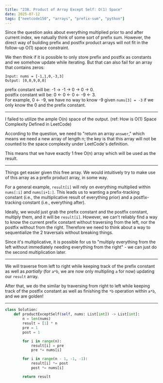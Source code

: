 ```yaml
---
title: "238. Product of Array Except Self: O(1) Space"
date: 2025-07-12
tags: ["neetcode150", "arrays", "prefix-sum", "python"]
---
```


<!-- Imagine lc becoming the first page of a blog. -->

Since the question asks about everything multiplied prior to and after current index, we natually think of some sort of prefix sum. However, the direct way of building prefix and postfix product arrays will not fit in the follow-up O(1) space constraint.

We then think if it is possible to only store prefix and postfix as constants and we somehow update while iterating. But that can also fail for an array that contains zeros:
```
Input: nums = [-1,1,0,-3,3]
Output: [0,0,9,0,0]
```
prefix constant will be: -1 → -1 → 0 → 0 → 0.  
postfix constant will be: 0 ← 0 ← 0 ← -9 ← 3.  
For example, 0 ← -9, we have no way to know -9 given `nums[3] = -3` if we only know the 0 and the prefix constant.

--- 

I failed to utilize the ample O(n) space of the output. (ref: How is O(1) Space Complexity Defined in LeetCode)

According to the question, we need to "return an array `answer`," which means we need a new array of length n; the key is that this array will not be counted to the space complexity under LeetCode's definition.

This means that we have exactly 1 free O(n) array which will be used as the result.

---

Things get easier given this free array. We would intuitively try to make use of this array as a prefix product array, in some way.

For a general example, `result[i]` will rely on everything multiplied within `nums[:i]` and `nums[i+1:]`. This leads us to wanting a prefix-tracking constant (i.e., the multiplicative result of everything prior) and a postfix-tracking constant (i.e., everything after).

Ideally, we would just grab the prefix constant and the postfix constant, multiply them, and it will be `result[i]`. However, we can't reliably find a way to know the current prefix constant without traversing from the left, nor the postfix without from the right. Therefore we need to think about a way to sequentialize the 2 traversals without breaking things.

Since it's multiplicative, it is possible for us to "multiply everything from the left without immediately needing everything from the right" - we can just do the second multiplication later.

---

We will traverse from left to right while keeping track of the prefix constant as well as _partially_ (for `a*b`, we are now only multipling `a` for now) updating our `result` array.

After that, we do the similar by traversing from right to left while keeping track of the postfix constant as well as finishing the `*b` operation within `a*b`, and we are golden!

---

```python
class Solution:
    def productExceptSelf(self, nums: List[int]) -> List[int]:
        n = len(nums)
        result = [1] * n
        pre = 1
        post = 1

        for i in range(n):
            result[i] = pre
            pre *= nums[i]

        for i in range(n - 1, -1, -1):
            result[i] *= post
            post *= nums[i]

        return result
```